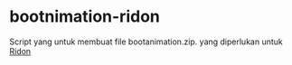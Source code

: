 # bootnimation-ridon

Script yang untuk membuat file bootanimation.zip. yang diperlukan untuk <a href="https://github.com/ridon/">Ridon</a>

